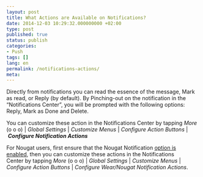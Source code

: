 ```yaml
---
layout: post
title: What Actions are Available on Notifications?
date: 2014-12-03 10:29:32.000000000 +02:00
type: post
published: true
status: publish
categories:
- Push
tags: []
lang: en
permalink: /notifications-actions/
meta:
---
```


Directly from notifications you can read the essence of the message, Mark as read, or Reply (by default). By Pinching-out on the notification in the “Notifications Center”, you will be prompted with the following options: Reply, Mark as Done and Delete.

You can customize these action in the Notifications Center by tapping *More* (o o o) \| *Global Settings* \| *Customize Menus* \| *Configure Action Buttons* \| ***Configure Notification Actions***

For Nougat users, first ensure that the Nougat Notification [option is enabled](/android-wear-bluemail/), then you can customize these actions in the Notifications Center by tapping *More* (o o o) \| *Global Settings* \| *Customize Menus* \| *Configure Action Buttons* \| *Configure Wear/Nougat Notification Actions*.